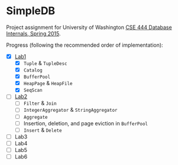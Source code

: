 SimpleDB
========

Project assignment for University of Washington [CSE 444 Database Internals, Spring 2015](
https://courses.cs.washington.edu/courses/cse444/15sp/).

Progress (following the recommended order of implementation):

- [X] [Lab1](https://courses.cs.washington.edu/courses/cse444/15sp/labs/lab1/lab1.html)
    - [X] `Tuple` & `TupleDesc`
    - [X] `Catalog`
    - [X] `BufferPool`
    - [X] `HeapPage` & `HeapFile`
    - [X] `SeqScan`
- [ ] [Lab2](https://courses.cs.washington.edu/courses/cse444/15sp/labs/lab2/lab2.html)
    - [ ] `Filter` & `Join`
    - [ ] `IntegerAggregator` & `StringAggregator`
    - [ ] `Aggregate`
    - [ ] Insertion, deletion, and page eviction in `BufferPool`
    - [ ] `Insert` & `Delete`
- [ ] Lab3
- [ ] Lab4
- [ ] Lab5
- [ ] Lab6
